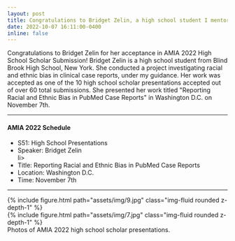 ```yaml
---
layout: post
title: Congratulations to Bridget Zelin, a high school student I mentored, for her acceptance in AMIA 2022 High School Scholar Submission
date: 2022-10-07 16:11:00-0400
inline: false
---
```


Congratulations to Bridget Zelin for her acceptance in AMIA 2022 High School Scholar Submission!
Bridget Zelin is a high school student from Blind Brook High School, New York. She conducted a project investigating racial and ethnic bias in clinical case reports, under my guidance.
Her work was accepted as one of the 10 high school scholar presentations accepted out of over 60 total submissions. 
She presented her work titled "Reporting Racial and Ethnic Bias in PubMed Case Reports" in Washington D.C. on November 7th. 

***

#### AMIA 2022 Schedule
<ul>
    <li>S51: High School Presentations</li>
    <li>Speaker: Bridget Zelin</li>li>
    <li>Title: Reporting Racial and Ethnic Bias in PubMed Case Reports</li>
    <li>Location: Washington D.C.</li>
    <li>Time: November 7th</li>
</ul>

***

<div class="row mt-3">
    <div class="col-sm mt-3 mt-md-0">
        {% include figure.html path="assets/img/9.jpg" class="img-fluid rounded z-depth-1" %}
    </div>
    <div class="col-sm mt-3 mt-md-0">
        {% include figure.html path="assets/img/7.jpg" class="img-fluid rounded z-depth-1" %}
    </div>
</div>
<div class="caption">
    Photos of AMIA 2022 high school scholar presentations.
</div>
